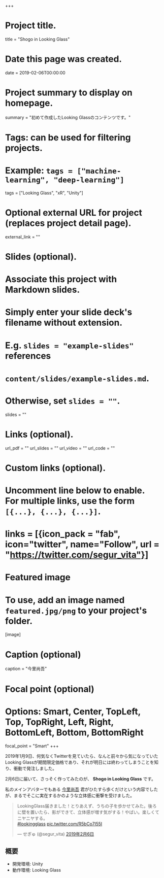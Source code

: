 +++
# Project title.
title = "Shogo in Looking Glass"

# Date this page was created.
date = 2019-02-06T00:00:00

# Project summary to display on homepage.
summary = "初めて作成したLooking Glassのコンテンツです。"

# Tags: can be used for filtering projects.
# Example: `tags = ["machine-learning", "deep-learning"]`
tags = ["Looking Glass", "xR", "Unity"]

# Optional external URL for project (replaces project detail page).
external_link = ""

# Slides (optional).
#   Associate this project with Markdown slides.
#   Simply enter your slide deck's filename without extension.
#   E.g. `slides = "example-slides"` references 
#   `content/slides/example-slides.md`.
#   Otherwise, set `slides = ""`.
slides = ""

# Links (optional).
url_pdf = ""
url_slides = ""
url_video = ""
url_code = ""

# Custom links (optional).
#   Uncomment line below to enable. For multiple links, use the form `[{...}, {...}, {...}]`.
# links = [{icon_pack = "fab", icon="twitter", name="Follow", url = "https://twitter.com/segur_vita"}]

# Featured image
# To use, add an image named `featured.jpg/png` to your project's folder. 
[image]
  # Caption (optional)
  caption = "今里尚吾"

  # Focal point (optional)
  # Options: Smart, Center, TopLeft, Top, TopRight, Left, Right, BottomLeft, Bottom, BottomRight
  focal_point = "Smart"
+++



2019年1月9日、何気なくTwitterを見ていたら、なんと前々から気になっていたLooking Glassが期間限定価格であり、それが明日には終わってしまうことを知り、衝動で発注しました。

2月6日に届いて、さっそく作ってみたのが、 **Shogo in Looking Glass** です。

私のメインアバターでもある [今里尚吾](https://hub.vroid.com/characters/4381082594801486356) 君がひたすら歩くだけという内容でしたが、まるでそこに実在するかのような立体感に衝撃を受けました。



<blockquote class="twitter-tweet" data-lang="ja"><p lang="ja" dir="ltr">LookingGlass届きました！とりあえず、うちの子を歩かせてみた。後ろに壁を置いたら、影ができて、立体感が増す気がする！やばい。楽しくてニヤニヤする。<br> <a href="https://twitter.com/hashtag/lookingglass?src=hash&amp;ref_src=twsrc%5Etfw">#lookingglass</a> <a href="https://t.co/R5bCo7I55I">pic.twitter.com/R5bCo7I55I</a></p>&mdash; せぎゅ (@segur_vita) <a href="https://twitter.com/segur_vita/status/1093161548191739904?ref_src=twsrc%5Etfw">2019年2月6日</a></blockquote>
<script async src="https://platform.twitter.com/widgets.js" charset="utf-8"></script>



## 概要

- 開発環境: Unity
- 動作環境: Looking Glass

